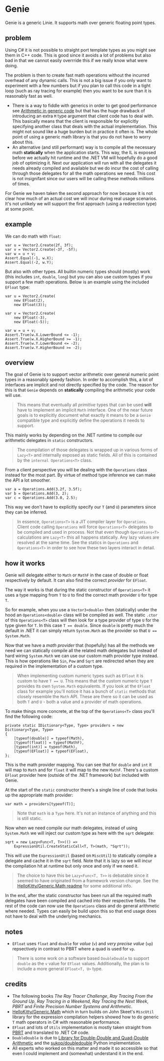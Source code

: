 # Genie
Genie is a generic Linie. It supports math over generic floating point types.

## problem
Using C# it is not possible to straight port template types as you might see them in C++ code. This is good since it avoids a lot of problems but also bad in that we cannot easily overrride this if we really know what were doing.

The problem is then to create fast math operations without the incurred overhead of any dynamic calls. This is not a big issue if you only want to experiment with a few numbers but if you plan to call this code in a tight loop (such as ray tracing for example) then you want to be sure than it is reasonably fast as well.

* There is a way to fiddle with generics in order to get good performance see [Arithmetic in generic code](http://core.loyc.net/math/maths) but that has the huge drawback of introducing an extra `M` type argument that client code has to deal with. This basically means that the client is responsible for explicitly specifying another class that deals with the actual implementation. This might not sound like a huge burden but in practice it often is. The whole point of using a generic math library is that you do not have to worry about this.
* An alternative (and still performant) way is to compile all the necessary math **statically** when the application starts. This way, the IL is exposed before we actually hit runtime and the .NET VM will hopefully do a good job of optimizing it. Next our application will run with all the delegates it needs already compiled and available but we do incur the cost of calling through those delegates for all the math operations we need. This cost is not insignifant since our users will be calling these methods millions of times.

For Genie we haven taken the second approach for now because it is not clear how much of an actual cost we will incur during real usage scenarios. It's not unlikely we will support the first approach (using a redirection type) at some point.

## example
We can do math with `float`:
```
var u = Vector2.Create(2f, 3f);
var v = Vector2.Create(-3f, -5f);
var w = u + v;
Assert.Equal(-1, w.X);
Assert.Equal(-2, w.Y);
```

But also with other types. All builtin numeric types should (mostly) work (this includes `int`, `double`, `long`) but you can also use custom types if you support a few math operations. Below is an example using the included `EFloat` type:
```
var u = Vector2.Create(
    new EFloat(2),
    new EFloat(3));

var v = Vector2.Create(
    new EFloat(-3),
    new EFloat(-5));

var w = u + v;
Assert.True(w.X.LowerBound <= -1);
Assert.True(w.X.HigherBound >= -1);
Assert.True(w.Y.LowerBound <= -2);
Assert.True(w.Y.HigherBound >= -2);
```

## overview
The goal of Genie is to support vector arithmetic over general numeric point types in a reasonably speedy fashion. In order to accomplish this, a lot of interfaces are implicit and not directly specified by the code. The reason for this is that `Genie` depends on **statically** compiling the arithmetic your code will use.

> This means that eventually all *primitive* types that can be used **will** have to implement an implicit `Math` interface. One of the near future goals is to explicitly document what exactly it means to be a `Genie` compatible type and explicitly define the operations it needs to support.

This mainly works by depending on the .NET runtime to compile our arithmetic delegates in `static` constructors. 

> The compilation of those delegates is wrapped up in various forms of `Lazy<T>` and internally exposed as static fields. All of this is contained by the `internal Operations<T>` class.

From a client perspective you will be dealing with the `Operations` class instead for the most part. By virtue of method type inference we can make the API a lot smoother.
```
var a = Operations.Add(3.2f, 3.5f);
var b = Operations.Add(3, 2);
var c = Operations.Add(3.0, 2.5);
```

This way we don't have to explicitly specify our `T` (and `U`) parameters since they can be inferred.

> In essence, `Operations<T>` is a JIT compiler layer for `Operations`. Client code calling `Operations` will force `Operations<T>` delegates to be compiled and used in process. Not that even though `Operations<T>` calculations are `Lazy<T>` this all happens statically. Any lazy values are resolved at the same time. See the statics in `Operations` and `Operations<T>` in order to see how these two layers interact in detail.

## how it works
Genie will delegate either to `Math` or `MathF` in the case of double or float respectively by default. It can also find the correct *provider* for `EFloat`. 

The way it works is that during the static constructor of `Operations<T>` it uses a type mapping from `T` to `U` to find the correct math provider `U` for type `T`. 

So for example, when you use a `Vector3<double>` then (statically) under the hood an `Operations<double>` class will be compiled as well. The static `.ctor` of this `Operations<T>` class will then look for a type provider of type `U` for the type given for `T`. In this case `T == double`. Since `double` is pretty much the default in .NET it can simply return `System.Math` as the provider so that `U == System.Math`.

Now that we have a *math provider* that (hopefully) has all the methods we need we can statically compile all the related math delegates but instead of hard wiring `System.Math` we can use our custom math provider type instead. This is how operations like `Sin`, `Pow` and `Sqrt` are redirected when they are required in the implementation of a custom type.

> When implementing custom numeric types such as `EFloat` it is custom to have `T == U`. This means that the custom numeric type `T` provides its own `System.Math` equivalents. If you look at the `EFloat` class for example you'll notice it has a bunch of `static` methods that closely resemble the `Math` API. These are there so it can be used as both `T` and `U` - both a value and a provider of math operations.

To make things more concrete, at the top of the `Operations<T>` class you'll find the following code:
```
private static IDictionary<Type, Type> providers = new Dictionary<Type, Type>
{
    [typeof(double)] = typeof(Math),
    [typeof(float)] = typeof(MathF),
    [typeof(int)] = typeof(Math),
    [typeof(EFloat)] = typeof(EFloat),
};
```

This is the math provider mapping. You can see that for `double` and `int` it will map to `Math` and for `float` it will map to the new `MathF`. There's a custom `EFloat` provider here (outside of the .NET framework) but included with Genie.

At the start of the `static` constructor there's a single line of code that looks up the appropriate math provider:
```
var math = providers[typeof(T)];
```
> Note that `math` is a `Type` here. It's not an instance of anything and this is still static.

Now when we need compile our math delegates, instead of using `System.Math` we will inject our custom type as here with the `sqrt` delegate:
```
sqrt = new Lazy<Func<T, T>>(() =>
    ExpressionUtil.CreateStaticCall<T, T>(math, "Sqrt"));
```

This will use the `ExpressionUtil` (based on `MiscUtil`) to statically compile a delegate and cache it in the `sqrt` field. Note that it is lazy so we will incur the compilation hit at runtime but only once and only if we need it. 

> The choice to have this be `Lazy<Func<T, T>>` is debatable since it seemed to have originated from a framework version change. See the [HelloKitty/Generic.Math readme](https://github.com/HelloKitty/Generic.Math) for some additional info.

In the end, after the static constructor has been run all the required math delegates have been compiled and cached into their respective fields. The rest of the code can now use the `Operations` class and do general arithmetic where needed. Types can easily be build upon this so that end usage does not have to deal with the underlying mechanics.

## notes
* `EFloat` uses `float` and `double` for *value* (`v`) and *very precise value* (`vp`) repsectively in contrast to PBRT where a quad is used for `vp`. 

> There is some work on a software based `DoubleDouble` to support `double` as the `v` value for `EFloat` values. Additionally, the plan is to include a more general `EFloat<T, U>` type.

## credits
* The following books *The Ray Tracer Challenge*, *Ray Tracing From the Ground Up*, *Ray Tracing in a Weekend*, *Ray Tracing the Next Week*, *PBRT* and *Finite Precision Number Systems and Arithmetic*.
* [HelloKitty/Generic.Math](https://github.com/HelloKitty/Generic.Math) which in turn builds on John Skeet's `MiscUtil` library for the expression compilation helpers showed how to do generic `T` math operators in C# with reasonable performance.
* `EFloat` and lots of `Utils` implementation is mostly taken straight from [PBRT](https://github.com/mmp/pbrt-v4) and translated to .NET C# code.
* `DoubleDouble` is due to [Library for Double-Double and Quad-Double Arithmetic](https://web.mit.edu/tabbott/Public/quaddouble-debian/qd-2.3.4-old/docs/qd.pdf) and the [sukop/doubledouble](https://github.com/sukop/doubledouble) Python implementation.
* All experts who worked on this matter and made it so accessible so that even I could implement and (somewhat) understand it in the end.
